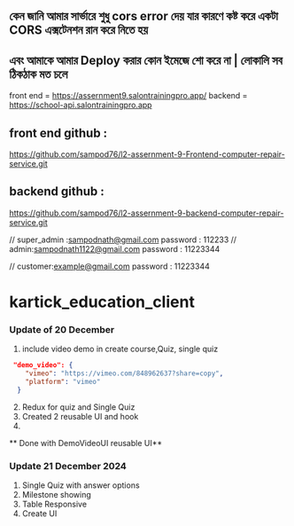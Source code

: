 ## কেন জানি আমার সার্ভারে শুধু cors error দেয় যার কারণে কষ্ট করে একটা CORS এক্সটেনশন রান করে নিতে হয়

## এবং আমাকে আমার Deploy করার কোন ইমেজে শো করে না | লোকালি সব ঠিকঠাক মত চলে

front end = https://assernment9.salontrainingpro.app/
backend = https://school-api.salontrainingpro.app

## front end github :

https://github.com/sampod76/l2-assernment-9-Frontend-computer-repair-service.git

## backend github :

https://github.com/sampod76/l2-assernment-9-backend-computer-repair-service.git

//
super_admin :sampodnath@gmail.com
password : 112233
//
admin:sampodnath1122@gmail.com
password : 11223344

//
customer:example@gmail.com
password : 11223344

# kartick_education_client

### Update of 20 December

1. include video demo in create course,Quiz, single quiz

```json
 "demo_video": {
    "vimeo": "https://vimeo.com/848962637?share=copy",
    "platform": "vimeo"
  }
```
2.  Redux for quiz and Single Quiz
3.  Created 2 reusable UI and hook
4.  


** Done with DemoVideoUI reusable UI**

### Update 21 December 2024

1. Single Quiz with answer options
2. Milestone showing
3. Table Responsive
4. Create UI
